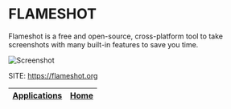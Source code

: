 # FLAMESHOT

 Flameshot is a free and open-source, cross-platform  tool to take screenshots with many built-in features to save you time.
 
 ![Screenshot](https://flameshot.org/img/flameshot-hero.jpg)
 
 SITE: https://flameshot.org

 | [Applications](https://portable-linux-apps.github.io/apps.html) | [Home](https://portable-linux-apps.github.io)
 | --- | --- |
